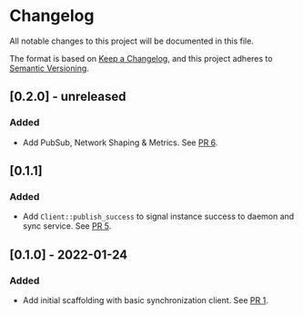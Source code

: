 # Changelog
All notable changes to this project will be documented in this file.

The format is based on [Keep a Changelog](https://keepachangelog.com/en/1.0.0/),
and this project adheres to [Semantic Versioning](https://semver.org/spec/v2.0.0.html).

## [0.2.0] - unreleased
### Added
- Add  PubSub, Network Shaping & Metrics. See [PR 6].

[PR 6]: https://github.com/testground/sdk-rust/pull/6

## [0.1.1]
### Added
- Add `Client::publish_success` to signal instance success to daemon and sync service. See [PR 5].

[PR 5]: https://github.com/testground/sdk-rust/pull/5

## [0.1.0] - 2022-01-24
### Added
- Add initial scaffolding with basic synchronization client. See [PR 1].

[PR 1]: https://github.com/testground/sdk-rust/pull/1
